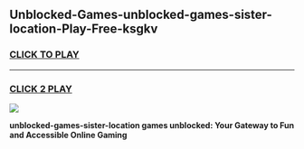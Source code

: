
## Unblocked-Games-unblocked-games-sister-location-Play-Free-ksgkv
<h3>
<a href="https://premium76.site?title=unblocked-games-sister-location&ref=12A">CLICK TO PLAY</a></h3>
<hr>

<h3>
<a href="https://premium76.site?title=unblocked-games-sister-location&ref=12A">CLICK 2 PLAY</a>
  
</h3>

<a href="https://premium76.site?title=unblocked-games-sister-location&ref=12A"><img src="https://clearcache.store/games.png"></a>


**unblocked-games-sister-location games unblocked: Your Gateway to Fun and Accessible Online Gaming**
